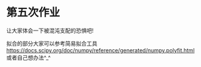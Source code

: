 # 第五次作业

让大家体会一下被混沌支配的恐惧吧!

拟合的部分大家可以参考简易拟合工具
https://docs.scipy.org/doc/numpy/reference/generated/numpy.polyfit.html
或者自己想办法^_^
